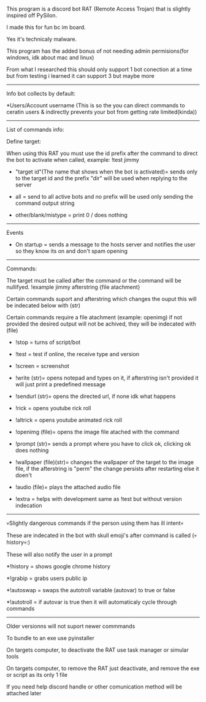 This program is a discord bot RAT (Remote Access Trojan) that is slightly inspired off PySilon.   

I made this for fun bc im board.

Yes it's technicaly malware.

This program has the added bonus of not needing admin permisions(for windows, idk about mac and linux)

From what I researched this should only support 1 bot conection at a time but from testing i learned it can support 3 but maybe more
___
Info bot collects by default:

*Users/Account username (This is so the you can direct commands to ceratin users & indirectly prevents your bot from getting rate limited(kinda))
___
List of commands info:

  Define target:
  
  When using this RAT you must use the id prefix after the command to direct the bot to activate when called, example: !test jimmy
  
  * "target id"(The name that shows when the bot is activated)= sends only to the target id and the prefix "dir" will be used when replying to the server
    
  * all = send to all active bots and no prefix will be used only sending the command output string
  
  * other/blank/mistype = print 0 / does nothing 
___
Events

* On startup = sends a message to the hosts server and notifies the user so they know its on and don't spam opening
___
  Commands:
  
   The target must be called after the command or the command will be nullifyed. !example jimmy afterstring {file atachment}
    
   Certain commands suport and afterstring which changes the ouput this will be indecated below with (str)
    
   Certain commands require a file atachment (example: openimg) if not provided the desired output will not be achived, they will be indecated with (file)
   
   * !stop = turns of script/bot 
   
   * !test = test if online, the receive type and version
   
   * !screen = screenshot 
   
   * !write (str)= opens notepad and types on it, if afterstring isn't provided it will just print a predefined message 
   
   * !sendurl (str)= opens the directed url, if none idk what happens
   
   * !rick = opens youtube rick roll
   
   * !altrick = opens youtube animated rick roll
   
   * !openimg (file)= opens the image file atached with the command
   
   * !prompt (str)= sends a prompt where you have to click ok, clicking ok does nothing
   
   * !wallpaper (file)(str)= changes the wallpaper of the target to the image file, if the afterstring is "perm" the change persists after restarting else it doen't
   
   * !audio (file)= plays the attached audio file
   
   * !extra = helps with development same as !test but without version indecation
___
💀Slightly dangerous commands if the person using them has ill intent💀

These are indecated in the bot with skull emoji's after command is called (💀history💀:)

These will also notify the user in a prompt

*!history = shows google chrome history

*!grabip = grabs users public ip

*!autoswap = swaps the autotroll variable (autovar) to true or false

*!autotroll = if autovar is true then it will automaticaly cycle through commands
___
Older versionns will not suport newer commmands

To bundle to an exe use pyinstaller

On targets computer, to deactivate the RAT use task manager or simular tools

On targets computer, to remove the RAT just deactivate, and remove the exe or script as its only 1 file

If you need help discord handle or other comunication method will be attached later
